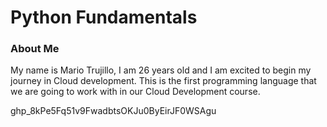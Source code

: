 # Python Fundamentals
### About Me 
My name is Mario Trujillo, I am 26 years old and I am excited to begin my journey in Cloud development. 
This is the first programming language that we are going to work with in our Cloud Development course.

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